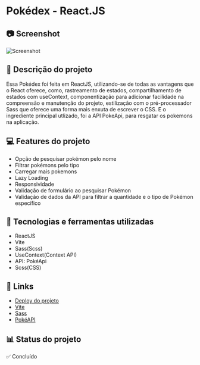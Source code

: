 # Pokédex - React.JS 

## 📷 Screenshot
![Screenshot](https://github.com/Iago-Santos-Sousa/Pokedex/assets/91698735/58e3359e-8caa-4eaa-9f97-d2aca112f5d8)

## 📝 Descrição do projeto
Essa Pokédex foi feita em ReactJS, utilizando-se de todas as vantagens que o React oferece, como, rastreamento de estados, compartilhamento de estados com useContext, componentização para adicionar facilidade na compreensão e manutenção do projeto, estilização com o pré-processador Sass que oferece uma forma mais enxuta de escrever o CSS. E o ingrediente principal utlizado, foi a API PokeApi, para resgatar os pokemons na aplicação.

## 💻 Features do projeto
- Opção de pesquisar pokémon pelo nome
- Filtrar pokémons pelo tipo
- Carregar mais pokemons 
- Lazy Loading
- Responsividade 
- Validação de formulário ao pesquisar Pokémon
- Validação de dados da API para filtrar a quantidade e o tipo de Pokémon específico 

## 🚀 Tecnologias e ferramentas utilizadas
- ReactJS
- Vite
- Sass(Scss)
- UseContext(Context API) 
- API: PokéApi
- Scss(CSS)

## 📌 Links 
 - [Deploy do projeto](https://pokedex-react-5ya1hsjc9-iago-santos-sousas-projects.vercel.app/)
 - [Vite](https://vitejs.dev/)
 - [Sass](https://sass-lang.com/)
 - [PokéAPI](https://pokeapi.co/)

## 📊 Status do projeto
✅ Concluído
